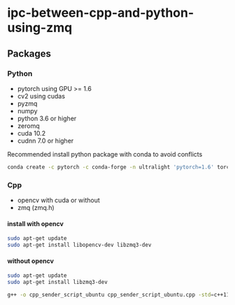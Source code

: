 # ipc-between-cpp-and-python-using-zmq
## Packages
### Python
- pytorch using GPU >= 1.6 
- cv2 using cudas
- pyzmq
- numpy
- python 3.6 or higher
- zeromq
- cuda 10.2
- cudnn 7.0 or higher

Recommended install python package with conda to avoid conflicts

```bash
conda create -c pytorch -c conda-forge -n ultralight 'pytorch=1.6' torchvision torchaudio cudatoolkit opencv pyzmq zeromq python=3.6.9
```
### Cpp
- opencv with cuda or without
- zmq (zmq.h)

#### install with opencv
```bash
sudo apt-get update
sudo apt-get install libopencv-dev libzmq3-dev
```
#### without opencv
```bash
sudo apt-get update
sudo apt-get install libzmq3-dev
```

```bash
g++ -o cpp_sender_script_ubuntu cpp_sender_script_ubuntu.cpp -std=c++11 -lzmq `pkg-config --cflags --libs opencv`
```
